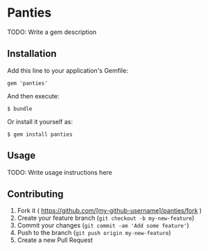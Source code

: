 # Panties

TODO: Write a gem description

## Installation

Add this line to your application's Gemfile:

    gem 'panties'

And then execute:

    $ bundle

Or install it yourself as:

    $ gem install panties

## Usage

TODO: Write usage instructions here

## Contributing

1. Fork it ( https://github.com/[my-github-username]/panties/fork )
2. Create your feature branch (`git checkout -b my-new-feature`)
3. Commit your changes (`git commit -am 'Add some feature'`)
4. Push to the branch (`git push origin my-new-feature`)
5. Create a new Pull Request
